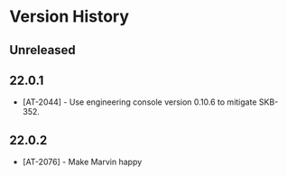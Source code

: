 # Version History

## Unreleased

## 22.0.1

* [AT-2044] - Use engineering console version 0.10.6 to mitigate SKB-352.

## 22.0.2

* [AT-2076] - Make Marvin happy
